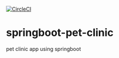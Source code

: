 [![CircleCI](https://dl.circleci.com/status-badge/img/gh/DevDPM/springboot-pet-clinic/tree/main.svg?style=svg)](https://dl.circleci.com/status-badge/redirect/gh/DevDPM/springboot-pet-clinic/tree/main)

# springboot-pet-clinic

pet clinic app using springboot

